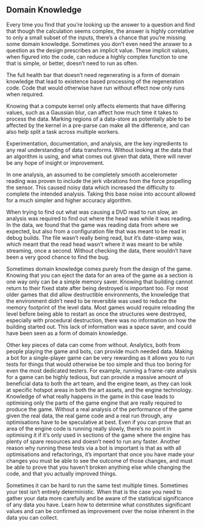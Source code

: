 Domain Knowledge
----------------

Every time you find that you’re looking up the answer to a question and
find that though the calculation seems complex, the answer is highly
correlative to only a small subset of the inputs, there’s a chance that
you’re missing some domain knowledge. Sometimes you don’t even need the
answer to a question as the design prescribes an implicit value. These
implicit values, when figured into the code, can reduce a highly complex
function to one that is simple, or better, doesn’t need to run as often.

The full health bar that doesn’t need regenerating is a form of domain
knowledge that lead to existence based processing of the regeneration
code. Code that would otherwise have run without effect now only runs
when required.

Knowing that a compute kernel only affects elements that have differing
values, such as a Gaussian blur, can affect how much time it takes to
process the data. Marking regions of a data-store as potentially able to
be affected by the kernel in a pre-parse can make all the difference,
and can also help split a task across multiple workers.

Experimentation, documentation, and analysis, are the key ingredients to
any real understanding of data transforms. Without looking at the data
that an algorithm is using, and what comes out given that data, there
will never be any hope of insight or improvement.

In one analysis, an assumed to be completely smooth accelerometer
reading was proven to include the jerk vibrations from the force
propelling the sensor. This caused noisy data which increased the
difficulty to complete the intended analysis. Taking this base noise
into account allowed for a much simpler and higher accuracy algorithm.

When trying to find out what was causing a DVD read to run slow, an
analysis was required to find out where the head was while it was
reading. In the data, we found that the game was reading data from where
we expected, but also from a configuration file that was meant to be
read in debug builds. The file wasn’t really being read, but it’s
date-stamp was, which meant that the read head wasn’t where it was meant
to be while streaming, once a second. Without checking the data, there
wouldn’t have been a very good chance to find the bug.

Sometimes domain knowledge comes purely from the design of the game.
Knowing that you can eject the data for an area of the game as a section
is one way only can be a simple memory saver. Knowing that building
cannot return to their fixed state after being destroyed is important
too. For most older games that did allow destructible environments, the
knowledge that the environment didn’t need to be reversible was used to
reduce the memory footprint of the level data. Most games would require
reloading the level before being able to restart as once the structures
were destroyed, especially with procedural destruction, there was no
information on how the building started out. This lack of information
was a space saver, and could have been seen as a form of domain
knowledge.

Other key pieces of data can come from without. Analytics, both from
people playing the game and bots, can provide much needed data. Making a
bot for a single-player game can be very rewarding as it allows you to
run tests for things that would otherwise be too simple and thus too
boring for even the most dedicated testers. For example, running a
frame-rate analysis for a game can be highly tedious, but can provide a
massive amount of beneficial data to both the art team, and the engine
team, as they can look at specific hotspot areas in both the art assets,
and the engine technology. Knowledge of what really happens in the game
in this case leads to optimising only the parts of the game engine that
are really required to produce the game. Without a real analysis of the
performance of the game given the real data, the real game code and a
real run through, any optimisations have to be speculative at best. Even
if you can prove that an area of the engine code is running really
slowly, there’s no point in optimising it if it’s only used in sections
of the game where the engine has plenty of spare resources and doesn’t
need to run any faster. Another reason why running these tests via a bot
is important is that as with all optimisations and refactorings, it’s
important that once you have made your changes you must be able to see
the outcome of those changes, and must be able to prove that you haven’t
broken anything else while changing the code, and that you actually
improved things.

Sometimes it can be hard to run the same test multiple times. Sometimes
your test isn’t entirely deterministic. When that is the case you need
to gather your data more carefully and be aware of the statistical
significance of any data you have. Learn how to determine what
constitutes significant values and can be confirmed as improvement over
the noise inherent in the data you can collect.

